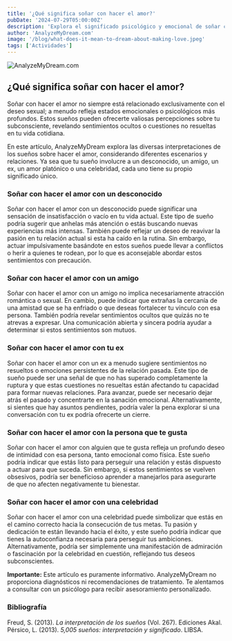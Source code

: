 ```yaml
---
title: '¿Qué significa soñar con hacer el amor?'
pubDate: '2024-07-29T05:00:00Z'
description: 'Explora el significado psicológico y emocional de soñar con hacer el amor, con perspectivas del psicoanálisis.'
author: 'AnalyzeMyDream.com'
image: '/blog/what-does-it-mean-to-dream-about-making-love.jpeg'
tags: ['Actividades']
---
```


![AnalyzeMyDream.com](/blog/what-does-it-mean-to-dream-about-making-love.jpeg)

## ¿Qué significa soñar con hacer el amor?

Soñar con hacer el amor no siempre está relacionado exclusivamente con el deseo sexual; a menudo refleja estados emocionales o psicológicos más profundos. Estos sueños pueden ofrecerte valiosas percepciones sobre tu subconsciente, revelando sentimientos ocultos o cuestiones no resueltas en tu vida cotidiana.

En este artículo, AnalyzeMyDream explora las diversas interpretaciones de los sueños sobre hacer el amor, considerando diferentes escenarios y relaciones. Ya sea que tu sueño involucre a un desconocido, un amigo, un ex, un amor platónico o una celebridad, cada uno tiene su propio significado único.

### Soñar con hacer el amor con un desconocido

Soñar con hacer el amor con un desconocido puede significar una sensación de insatisfacción o vacío en tu vida actual. Este tipo de sueño podría sugerir que anhelas más atención o estás buscando nuevas experiencias más intensas. También puede reflejar un deseo de reavivar la pasión en tu relación actual si esta ha caído en la rutina. Sin embargo, actuar impulsivamente basándote en estos sueños puede llevar a conflictos o herir a quienes te rodean, por lo que es aconsejable abordar estos sentimientos con precaución.

### Soñar con hacer el amor con un amigo

Soñar con hacer el amor con un amigo no implica necesariamente atracción romántica o sexual. En cambio, puede indicar que extrañas la cercanía de una amistad que se ha enfriado o que deseas fortalecer tu vínculo con esa persona. También podría revelar sentimientos ocultos que quizás no te atrevas a expresar. Una comunicación abierta y sincera podría ayudar a determinar si estos sentimientos son mutuos.

### Soñar con hacer el amor con tu ex

Soñar con hacer el amor con un ex a menudo sugiere sentimientos no resueltos o emociones persistentes de la relación pasada. Este tipo de sueño puede ser una señal de que no has superado completamente la ruptura y que estas cuestiones no resueltas están afectando tu capacidad para formar nuevas relaciones. Para avanzar, puede ser necesario dejar atrás el pasado y concentrarte en la sanación emocional. Alternativamente, si sientes que hay asuntos pendientes, podría valer la pena explorar si una conversación con tu ex podría ofrecerte un cierre.

### Soñar con hacer el amor con la persona que te gusta

Soñar con hacer el amor con alguien que te gusta refleja un profundo deseo de intimidad con esa persona, tanto emocional como física. Este sueño podría indicar que estás listo para perseguir una relación y estás dispuesto a actuar para que suceda. Sin embargo, si estos sentimientos se vuelven obsesivos, podría ser beneficioso aprender a manejarlos para asegurarte de que no afecten negativamente tu bienestar.

### Soñar con hacer el amor con una celebridad

Soñar con hacer el amor con una celebridad puede simbolizar que estás en el camino correcto hacia la consecución de tus metas. Tu pasión y dedicación te están llevando hacia el éxito, y este sueño podría indicar que tienes la autoconfianza necesaria para perseguir tus ambiciones. Alternativamente, podría ser simplemente una manifestación de admiración o fascinación por la celebridad en cuestión, reflejando tus deseos subconscientes.

**Importante:** Este artículo es puramente informativo. AnalyzeMyDream no proporciona diagnósticos ni recomendaciones de tratamiento. Te alentamos a consultar con un psicólogo para recibir asesoramiento personalizado.

### Bibliografía

Freud, S. (2013). *La interpretación de los sueños* (Vol. 267). Ediciones Akal.  
Pérsico, L. (2013). *5,005 sueños: interpretación y significado*. LIBSA.
